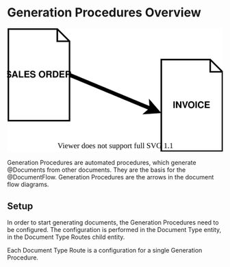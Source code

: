 # Generation Procedures Overview


![Geneartion Procedure](generation-procedure.svg)


Generation Procedures are automated procedures, which generate @Documents from other documents.
They are the basis for the @DocumentFlow.
Generation Procedures are the arrows in the document flow diagrams.

## Setup

In order to start generating documents, the Generation Procedures need to be configured.
The configuration is performed in the Document Type entity, in the Document Type Routes child entity.

Each Document Type Route is a configuration for a single Generation Procedure.
